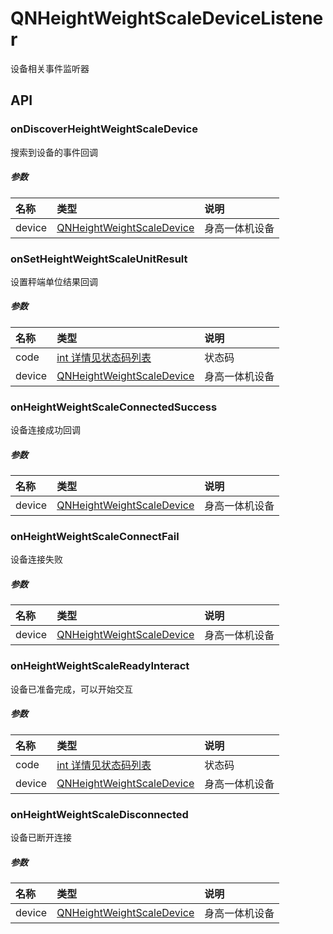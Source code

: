 # QNHeightWeightScaleDeviceListener
设备相关事件监听器

## API

### onDiscoverHeightWeightScaleDevice
搜索到设备的事件回调

##### 参数
| 名称          | 类型                 | 说明                |
| :------------ | :---------------------- | :------------------------- |
| device  | [QNHeightWeightScaleDevice](./QNHeightWeightScaleDevice.md) | 身高一体机设备 |


### onSetHeightWeightScaleUnitResult
设置秤端单位结果回调

##### 参数
| 名称          | 类型                 | 说明                |
| :------------ | :---------------------- | :------------------------- |
| code       | [int 详情见状态码列表](../Code.md#设备相关)                   | 状态码 |
| device   | [QNHeightWeightScaleDevice](./QNHeightWeightScaleDevice.md)   | 身高一体机设备 |


### onHeightWeightScaleConnectedSuccess
设备连接成功回调
##### 参数
| 名称          | 类型                 | 说明                |
| :------------ | :---------------------- | :------------------------- |
| device   | [QNHeightWeightScaleDevice](./QNHeightWeightScaleDevice.md)   | 身高一体机设备 |

### onHeightWeightScaleConnectFail
设备连接失败

##### 参数
| 名称          | 类型                 | 说明                |
| :------------ | :---------------------- | :------------------------- |
| device   | [QNHeightWeightScaleDevice](./QNHeightWeightScaleDevice.md)   | 身高一体机设备 |

### onHeightWeightScaleReadyInteract
设备已准备完成，可以开始交互

##### 参数
| 名称          | 类型                 | 说明                |
| :------------ | :---------------------- | :------------------------- |
| code       | [int 详情见状态码列表](../Code.md#设备相关)                  | 状态码 |
| device   | [QNHeightWeightScaleDevice](./QNHeightWeightScaleDevice.md) | 身高一体机设备 |

### onHeightWeightScaleDisconnected
设备已断开连接
##### 参数
| 名称          | 类型                 | 说明                |
| :------------ | :---------------------- | :------------------------- |
| device    |[QNHeightWeightScaleDevice](./QNHeightWeightScaleDevice.md)   | 身高一体机设备 |

